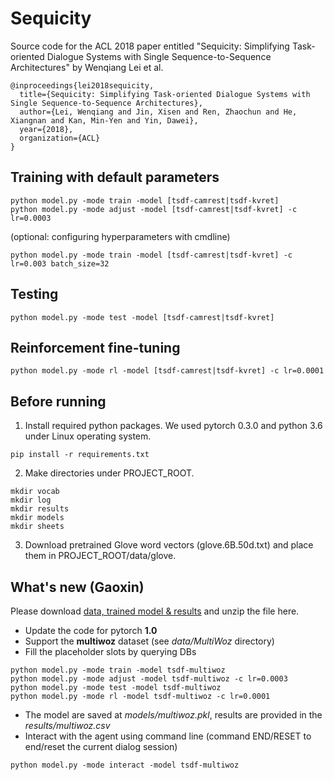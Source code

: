 # Sequicity

   Source code for the ACL 2018 paper entitled "Sequicity: Simplifying Task-oriented Dialogue Systems with Single Sequence-to-Sequence 
   Architectures" by Wenqiang Lei et al.

   ```
   @inproceedings{lei2018sequicity,
     title={Sequicity: Simplifying Task-oriented Dialogue Systems with Single Sequence-to-Sequence Architectures},
     author={Lei, Wenqiang and Jin, Xisen and Ren, Zhaochun and He, Xiangnan and Kan, Min-Yen and Yin, Dawei},
     year={2018},
     organization={ACL}
   }
   ```

   ## Training with default parameters

   ```
   python model.py -mode train -model [tsdf-camrest|tsdf-kvret]
   python model.py -mode adjust -model [tsdf-camrest|tsdf-kvret] -c lr=0.0003
   ```

   (optional: configuring hyperparameters with cmdline)

   ```
   python model.py -mode train -model [tsdf-camrest|tsdf-kvret] -c lr=0.003 batch_size=32
   ```

   ## Testing

   ```
   python model.py -mode test -model [tsdf-camrest|tsdf-kvret]
   ```

   ## Reinforcement fine-tuning

   ```
   python model.py -mode rl -model [tsdf-camrest|tsdf-kvret] -c lr=0.0001
   ```

   ## Before running

   1. Install required python packages. We used pytorch 0.3.0 and python 3.6 under Linux operating system. 

   ```
   pip install -r requirements.txt
   ```

   2. Make directories under PROJECT_ROOT.

   ```
   mkdir vocab
   mkdir log
   mkdir results
   mkdir models
   mkdir sheets
   ```

   3. Download pretrained Glove word vectors (glove.6B.50d.txt) and place them in PROJECT_ROOT/data/glove.

## What's new (Gaoxin)

Please download [data, trained model & results](https://drive.google.com/open?id=1lYFT_z0oI00PBFBgNhoJRhwUZm4_SyQN) and unzip the file here.

- Update the code for pytorch **1.0**
- Support the **multiwoz** dataset (see *data/MultiWoz* directory)
- Fill the placeholder slots by querying DBs
```
python model.py -mode train -model tsdf-multiwoz
python model.py -mode adjust -model tsdf-multiwoz -c lr=0.0003
python model.py -mode test -model tsdf-multiwoz
python model.py -mode rl -model tsdf-multiwoz -c lr=0.0001
```

- The model are saved at *models/multiwoz.pkl*, results are provided in the *results/multiwoz.csv*
- Interact with the agent using command line  (command END/RESET to end/reset the current dialog session)
```
python model.py -mode interact -model tsdf-multiwoz
```
